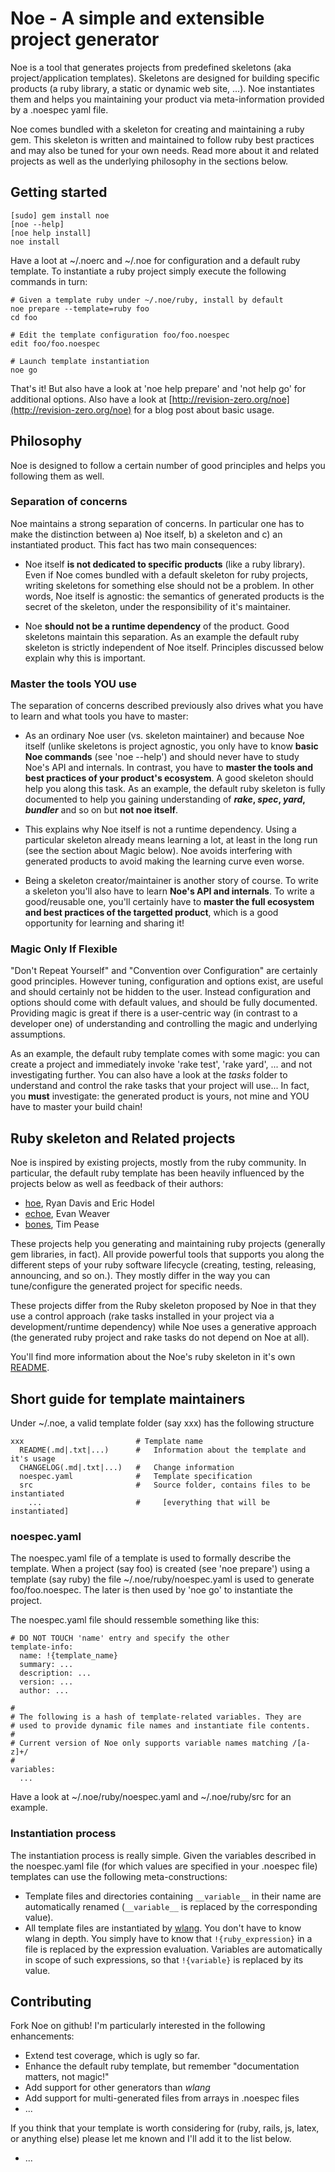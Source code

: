 # Noe - A simple and extensible project generator

Noe is a tool that generates projects from predefined skeletons (aka project/application 
templates). Skeletons are designed for building specific products (a ruby library, a static 
or dynamic web site, ...). Noe instantiates them and helps you maintaining your product 
via meta-information provided by a .noespec yaml file. 

Noe comes bundled with a skeleton for creating and maintaining a ruby gem. This skeleton 
is written and maintained to follow ruby best practices and may also be tuned for your own 
needs. Read more about it and related projects as well as the underlying philosophy in the 
sections below.

## Getting started

    [sudo] gem install noe
    [noe --help]
    [noe help install]
    noe install 
    
Have a loot at ~/.noerc and ~/.noe for configuration and a default ruby template. To 
instantiate a ruby project simply execute the following commands in turn:

    # Given a template ruby under ~/.noe/ruby, install by default
    noe prepare --template=ruby foo
    cd foo
  
    # Edit the template configuration foo/foo.noespec
    edit foo/foo.noespec
  
    # Launch template instantiation
    noe go
  
That's it! But also have a look at 'noe help prepare' and 'not help go' for additional
options. Also have a look at [http://revision-zero.org/noe](http://revision-zero.org/noe) 
for a blog post about basic usage.

## Philosophy

Noe is designed to follow a certain number of good principles and helps you following 
them as well.

### Separation of concerns

Noe maintains a strong separation of concerns. In particular one has to make the distinction 
between a) Noe itself, b) a skeleton and c) an instantiated product. This fact has two 
main consequences:

* Noe itself **is not dedicated to specific products** (like a ruby library). Even if Noe 
  comes bundled with a default skeleton for ruby projects, writing skeletons for something
  else should not be a problem. In other words, Noe itself is agnostic: the semantics of 
  generated products is the secret of the skeleton, under the responsibility of it's 
  maintainer. 

* Noe **should not be a runtime dependency** of the product. Good skeletons maintain this 
  separation. As an example the default ruby skeleton is strictly independent of Noe itself.
  Principles discussed below explain why this is important.

### Master the tools YOU use

The separation of concerns described previously also drives what you have to learn and what
tools you have to master:

* As an ordinary Noe user (vs. skeleton maintainer) and because Noe itself (unlike skeletons
  is project agnostic, you only have to know **basic Noe commands** (see 'noe --help') and 
  should never have to study Noe's API and internals. In contrast, you have to **master the 
  tools and best practices of your product's ecosystem**. A good skeleton should help you 
  along this task. As an example, the default ruby skeleton is fully documented to help you 
  gaining understanding of ***rake*, *spec*, *yard*, *bundler*** and so on but **not noe 
  itself**. 
  
* This explains why Noe itself is not a runtime dependency. Using a particular skeleton 
  already means learning a lot, at least in the long run (see the section about Magic below). 
  Noe avoids interfering with generated products to avoid making the learning curve even 
  worse.

* Being a skeleton creator/maintainer is another story of course. To write a skeleton you'll 
  also have to learn **Noe's API and internals**. To write a good/reusable one, you'll 
  certainly have to **master the full ecosystem and best practices of the targetted product**, 
  which is a good opportunity for learning and sharing it!

### Magic Only If Flexible

"Don't Repeat Yourself" and "Convention over Configuration" are certainly good principles. 
However tuning, configuration and options exist, are useful and should certainly not be 
hidden to the user. Instead configuration and options should come with default values, 
and should be fully documented. Providing magic is great if there is a user-centric way 
(in contrast to a developer one) of understanding and controlling the magic and underlying 
assumptions.

As an example, the default ruby template comes with some magic: you can create a project 
and immediately invoke 'rake test', 'rake yard', ... and not investigating further. You 
can also have a look at the _tasks_ folder to understand and control the rake tasks that 
your project will use... In fact, you **must** investigate: the generated product is yours, 
not mine and YOU have to master your build chain!
  
## Ruby skeleton and Related projects

Noe is inspired by existing projects, mostly from the ruby community. In particular, the 
default ruby template has been heavily influenced by the projects below as well as feedback 
of their authors:

* [hoe](http://seattlerb.rubyforge.org/hoe/), Ryan Davis and Eric Hodel 
* [echoe](https://github.com/fauna/echoe), Evan Weaver 
* [bones](https://github.com/TwP/bones), Tim Pease

These projects help you generating and maintaining ruby projects (generally gem libraries, 
in fact). All provide powerful tools that supports you along the different steps of your 
ruby software lifecycle (creating, testing, releasing, announcing, and so on.). They mostly
differ in the way you can tune/configure the generated project for specific needs. 

These projects differ from the Ruby skeleton proposed by Noe in that they use a control 
approach (rake tasks installed in your project via a development/runtime dependency) while 
Noe uses a generative approach (the generated ruby project and rake tasks do not depend on 
Noe at all).

You'll find more information about the Noe's ruby skeleton in it's own 
[README](https://github.com/blambeau/noe/blob/master/templates/ruby/README.md).

## Short guide for template maintainers

Under ~/.noe, a valid template folder (say xxx) has the following structure

    xxx                         # Template name
      README(.md|.txt|...)      #   Information about the template and it's usage
      CHANGELOG(.md|.txt|...)   #   Change information
      noespec.yaml              #   Template specification
      src                       #   Source folder, contains files to be instantiated
        ...                     #     [everything that will be instantiated]

### noespec.yaml

The noespec.yaml file of a template is used to formally describe the template. When a 
project (say foo) is created (see 'noe prepare') using a template (say ruby) the file 
~/.noe/ruby/noespec.yaml is used to generate foo/foo.noespec. The later is then used 
by 'noe go' to instantiate the project.

The noespec.yaml file should ressemble something like this:

    # DO NOT TOUCH 'name' entry and specify the other
    template-info:
      name: !{template_name}
      summary: ...
      description: ...
      version: ...
      author: ...

    #
    # The following is a hash of template-related variables. They are
    # used to provide dynamic file names and instantiate file contents.
    #
    # Current version of Noe only supports variable names matching /[a-z]+/
    #
    variables:
      ...

Have a look at ~/.noe/ruby/noespec.yaml and ~/.noe/ruby/src for an example.

### Instantiation process

The instantiation process is really simple. Given the variables described in the 
noespec.yaml file (for which values are specified in your .noespec file) templates 
can use the following meta-constructions:

* Template files and directories containing `__variable__` in their name are automatically
  renamed (`__variable__` is replaced by the corresponding value).
* All template files are instantiated by [wlang](https://github.com/blambeau/wlang). You 
  don't have to know wlang in depth. You simply have to know that `!{ruby_expression}` in 
  a file is replaced by the expression evaluation. Variables are automatically in scope 
  of such expressions, so that `!{variable}` is replaced by its value.

## Contributing

Fork Noe on github! I'm particularly interested in the following enhancements:

* Extend test coverage, which is ugly so far.
* Enhance the default ruby template, but remember "documentation matters, not magic!"
* Add support for other generators than _wlang_
* Add support for multi-generated files from arrays in .noespec files
* ...

If you think that your template is worth considering for (ruby, rails, js, latex, or 
anything else) please let me known and I'll add it to the list below.

* ...
